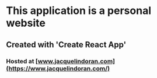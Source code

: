 # This application is a personal website 
## Created with 'Create React App'
### Hosted at [www.jacquelindoran.com](https://www.jacquelindoran.com/)
